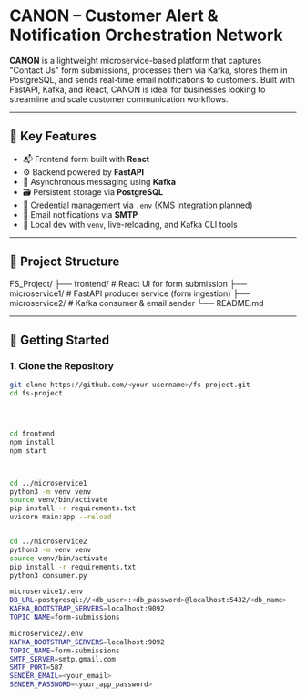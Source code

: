 # CANON – Customer Alert & Notification Orchestration Network

**CANON** is a lightweight microservice-based platform that captures "Contact Us" form submissions, processes them via Kafka, stores them in PostgreSQL, and sends real-time email notifications to customers. Built with FastAPI, Kafka, and React, CANON is ideal for businesses looking to streamline and scale customer communication workflows.

---

## 🔧 Key Features

- 📬 Frontend form built with **React**
- ⚙️ Backend powered by **FastAPI**
- 🧵 Asynchronous messaging using **Kafka**
- 🗃️ Persistent storage via **PostgreSQL**
- 🔐 Credential management via `.env` (KMS integration planned)
- 📧 Email notifications via **SMTP**
- 🧪 Local dev with `venv`, live-reloading, and Kafka CLI tools

---

## 📁 Project Structure

FS_Project/
├── frontend/         # React UI for form submission
├── microservice1/    # FastAPI producer service (form ingestion)
├── microservice2/    # Kafka consumer & email sender
└── README.md


---

## 🚀 Getting Started

### 1. Clone the Repository

```bash
git clone https://github.com/<your-username>/fs-project.git
cd fs-project




cd frontend
npm install
npm start



cd ../microservice1
python3 -m venv venv
source venv/bin/activate
pip install -r requirements.txt
uvicorn main:app --reload


cd ../microservice2
python3 -m venv venv
source venv/bin/activate
pip install -r requirements.txt
python3 consumer.py

microservice1/.env
DB_URL=postgresql://<db_user>:<db_password>@localhost:5432/<db_name>
KAFKA_BOOTSTRAP_SERVERS=localhost:9092
TOPIC_NAME=form-submissions

microservice2/.env
KAFKA_BOOTSTRAP_SERVERS=localhost:9092
TOPIC_NAME=form-submissions
SMTP_SERVER=smtp.gmail.com
SMTP_PORT=587
SENDER_EMAIL=<your_email>
SENDER_PASSWORD=<your_app_password>